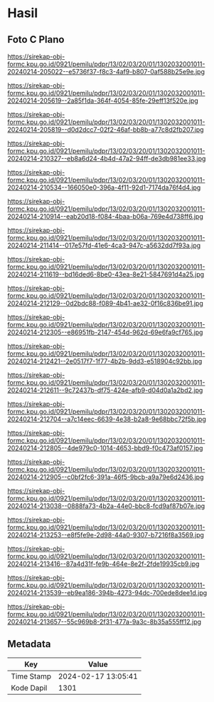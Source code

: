 # Hasil

## Foto C Plano

https://sirekap-obj-formc.kpu.go.id/0921/pemilu/pdpr/13/02/03/20/01/1302032001011-20240214-205022--e5736f37-f8c3-4af9-b807-0af588b25e9e.jpg

https://sirekap-obj-formc.kpu.go.id/0921/pemilu/pdpr/13/02/03/20/01/1302032001011-20240214-205619--2a85f1da-364f-4054-85fe-29eff13f520e.jpg

https://sirekap-obj-formc.kpu.go.id/0921/pemilu/pdpr/13/02/03/20/01/1302032001011-20240214-205819--d0d2dcc7-02f2-46af-bb8b-a77c8d2fb207.jpg

https://sirekap-obj-formc.kpu.go.id/0921/pemilu/pdpr/13/02/03/20/01/1302032001011-20240214-210327--eb8a6d24-4b4d-47a2-94ff-de3db981ee33.jpg

https://sirekap-obj-formc.kpu.go.id/0921/pemilu/pdpr/13/02/03/20/01/1302032001011-20240214-210534--166050e0-396a-4f11-92d1-7174da76f4d4.jpg

https://sirekap-obj-formc.kpu.go.id/0921/pemilu/pdpr/13/02/03/20/01/1302032001011-20240214-210914--eab20d18-f084-4baa-b06a-769e4d738ff6.jpg

https://sirekap-obj-formc.kpu.go.id/0921/pemilu/pdpr/13/02/03/20/01/1302032001011-20240214-211414--017e57fd-41e6-4ca3-947c-a5632dd7f93a.jpg

https://sirekap-obj-formc.kpu.go.id/0921/pemilu/pdpr/13/02/03/20/01/1302032001011-20240214-211619--bd16ded6-8be0-43ea-8e21-5847691d4a25.jpg

https://sirekap-obj-formc.kpu.go.id/0921/pemilu/pdpr/13/02/03/20/01/1302032001011-20240214-212129--0d2bdc88-f089-4b41-ae32-0f16c836be91.jpg

https://sirekap-obj-formc.kpu.go.id/0921/pemilu/pdpr/13/02/03/20/01/1302032001011-20240214-212305--e86951fb-2147-454d-962d-69e6fa9cf765.jpg

https://sirekap-obj-formc.kpu.go.id/0921/pemilu/pdpr/13/02/03/20/01/1302032001011-20240214-212421--2e0517f7-1f77-4b2b-9dd3-e518904c92bb.jpg

https://sirekap-obj-formc.kpu.go.id/0921/pemilu/pdpr/13/02/03/20/01/1302032001011-20240214-212611--9c72437b-df75-424e-afb9-d04d0a1a2bd2.jpg

https://sirekap-obj-formc.kpu.go.id/0921/pemilu/pdpr/13/02/03/20/01/1302032001011-20240214-212704--a7c14eec-6639-4e38-b2a8-9e68bbc72f5b.jpg

https://sirekap-obj-formc.kpu.go.id/0921/pemilu/pdpr/13/02/03/20/01/1302032001011-20240214-212805--4de979c0-1014-4653-bbd9-f0c473af0157.jpg

https://sirekap-obj-formc.kpu.go.id/0921/pemilu/pdpr/13/02/03/20/01/1302032001011-20240214-212905--c0bf2fc6-391a-46f5-9bcb-a9a79e6d2436.jpg

https://sirekap-obj-formc.kpu.go.id/0921/pemilu/pdpr/13/02/03/20/01/1302032001011-20240214-213038--0888fa73-4b2a-44e0-bbc8-fcd9af87b07e.jpg

https://sirekap-obj-formc.kpu.go.id/0921/pemilu/pdpr/13/02/03/20/01/1302032001011-20240214-213253--e8f5fe9e-2d98-44a0-9307-b7216f8a3569.jpg

https://sirekap-obj-formc.kpu.go.id/0921/pemilu/pdpr/13/02/03/20/01/1302032001011-20240214-213416--87a4d31f-fe9b-464e-8e2f-2fde19935cb9.jpg

https://sirekap-obj-formc.kpu.go.id/0921/pemilu/pdpr/13/02/03/20/01/1302032001011-20240214-213539--eb9ea186-394b-4273-94dc-700ede8dee1d.jpg

https://sirekap-obj-formc.kpu.go.id/0921/pemilu/pdpr/13/02/03/20/01/1302032001011-20240214-213657--55c969b8-2f31-477a-9a3c-8b35a555ff12.jpg


## Metadata

| Key        | Value               |
| ---------- | ------------------- |
| Time Stamp | 2024-02-17 13:05:41 |
| Kode Dapil | 1301                |



